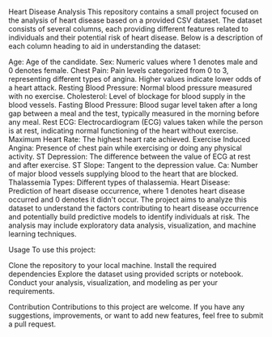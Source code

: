 Heart Disease Analysis
This repository contains a small project focused on the analysis of heart disease based on a provided CSV dataset. The dataset consists of several columns, each providing different features related to individuals and their potential risk of heart disease. Below is a description of each column heading to aid in understanding the dataset:

Age: Age of the candidate.
Sex: Numeric values where 1 denotes male and 0 denotes female.
Chest Pain: Pain levels categorized from 0 to 3, representing different types of angina. Higher values indicate lower odds of a heart attack.
Resting Blood Pressure: Normal blood pressure measured with no exercise.
Cholesterol: Level of blockage for blood supply in the blood vessels.
Fasting Blood Pressure: Blood sugar level taken after a long gap between a meal and the test, typically measured in the morning before any meal.
Rest ECG: Electrocardiogram (ECG) values taken while the person is at rest, indicating normal functioning of the heart without exercise.
Maximum Heart Rate: The highest heart rate achieved.
Exercise Induced Angina: Presence of chest pain while exercising or doing any physical activity.
ST Depression: The difference between the value of ECG at rest and after exercise.
ST Slope: Tangent to the depression value.
Ca: Number of major blood vessels supplying blood to the heart that are blocked.
Thalassemia Types: Different types of thalassemia.
Heart Disease: Prediction of heart disease occurrence, where 1 denotes heart disease occurred and 0 denotes it didn't occur.
The project aims to analyze this dataset to understand the factors contributing to heart disease occurrence and potentially build predictive models to identify individuals at risk. The analysis may include exploratory data analysis, visualization, and machine learning techniques.

Usage
To use this project:

Clone the repository to your local machine.
Install the required dependencies
Explore the dataset using provided scripts or notebook.
Conduct your analysis, visualization, and modeling as per your requirements.


Contribution
Contributions to this project are welcome. If you have any suggestions, improvements, or want to add new features, feel free to submit a pull request.
